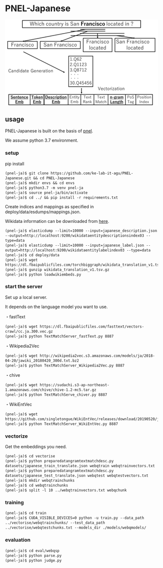 # PNEL-Japanese
![PNEL](PNEL1.png)

## usage
PNEL-Japanese is built on the basis of [pnel](https://github.com/debayan/pnel).

We assume python 3.7 environment.

### setup
pip install
```
(pnel-ja)$ git clone https://github.com/ke-lab-it-agu/PNEL-Japanese.git && cd PNEL-Japanese
(pnel-ja)$ mkdir envs && cd envs
(pnel-ja)$ python3.7 -m venv pnel-ja
(pnel-ja)$ source pnel-ja/bin/activate
(pnel-ja)$ cd ../ && pip install -r requirements.txt
```
Create indices and mappings as specified in deploy/data/esdumps/mappings.json.

Wikidata information can be downloaded from [here](https://drive.google.com/drive/folders/1jpsypPoQzXioaDgerK-E3fLlLHtshtXP?usp=drive_link).
```
(pnel-ja)$ elasticdump --limit=10000 --input=japanese_description.json --output=http://localhost:9200/wikidataentitydescriptionsindex03 --type=data
(pnel-ja)$ elasticdump --limit=10000 --input=japanese_label.json --output=http://localhost:9200/wikidataentitylabelindex03 --type=data
(pnel-ja)$ cd deploy/data
(pnel-ja)$ wget https://dl.fbaipublicfiles.com/torchbiggraph/wikidata_translation_v1.tsv.gz
(pnel-ja)$ gunzip wikidata_translation_v1.tsv.gz
(pnel-ja)$ python loadwikiembeds.py
```

### start the server
Set up a local server.

It depends on the language model you want to use.

・fastText
```
(pnel-ja)$ wget https://dl.fbaipublicfiles.com/fasttext/vectors-crawl/cc.ja.300.vec.gz
(pnel-ja)$ python TextMatchServer_fastText.py 8887
```
・Wikipedia2Vec
```
(pnel-ja)$ wget http://wikipedia2vec.s3.amazonaws.com/models/ja/2018-04-20/jawiki_20180420_300d.txt.bz2
(pnel-ja)$ python TextMatchServer_Wikipedia2Vec.py 8887
```
・chive
```
(pnel-ja)$ wget https://sudachi.s3-ap-northeast-1.amazonaws.com/chive/chive-1.2-mc5.tar.gz
(pnel-ja)$ python TextMatchServe_chiver.py 8887
```
・WikiEntVec
```
(pnel-ja)$ wget https://github.com/singletongue/WikiEntVec/releases/download/20190520/jawiki.all_vectors.300d.txt.bz2
(pnel-ja)$ python TextMatchServer_WikiEntVec.py 8887
```

### vectorize
Get the embeddings you need.
```
(pnel-ja)$ cd vectorise
(pnel-ja)$ python preparedatangramtextmatchdesc.py datasets/japanese_train_translate.json webqtrain webqtrainvectors.txt
(pnel-ja)$ python preparedatangramtextmatchdesc.py datasets/japanese_test_translate.json webqtest webqtestvectors.txt
(pnel-ja)$ mkdir webqtrainchunks
(pnel-ja)$ cd webqtrainchunks
(pnel-ja)$ split -l 10 ../webqtrainvectors.txt webqchunk
```

### training
```
(pnel-ja)$ cd train
(pnel-ja)$ CUDA_VISIBLE_DEVICES=0 python -u train.py --data_path ../vectorise/webqtrainchunks/ --test_data_path ../vectorise/webqtestchunks.txt --models_dir ./models/webqmodels/
```

### evaluation
```
(pnel-ja)$ cd eval/webqsp
(pnel-ja)$ python parse.py
(pnel-ja)$ python judge.py
```
